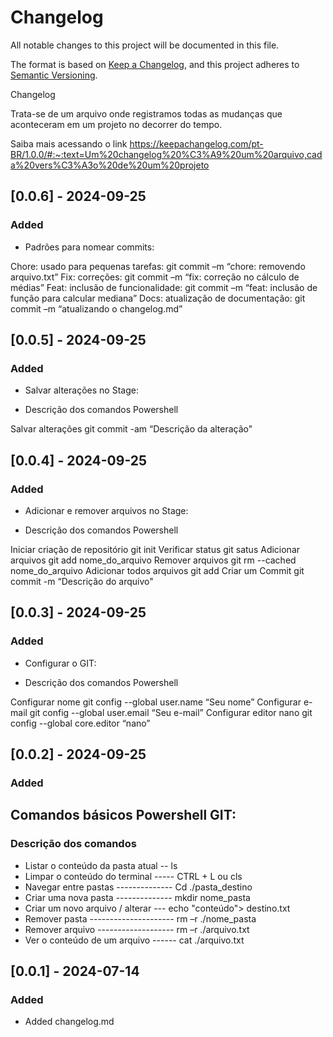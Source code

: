 # Changelog

All notable changes to this project will be documented in this file.

The format is based on [Keep a Changelog](https://keepachangelog.com/en/1.1.0/),
and this project adheres to [Semantic Versioning](https://semver.org/spec/v2.0.0.html).

Changelog 

Trata-se de um arquivo onde registramos todas as mudanças que aconteceram em um projeto no decorrer do tempo. 

Saiba mais acessando o link 
https://keepachangelog.com/pt-BR/1.0.0/#:~:text=Um%20changelog%20%C3%A9%20um%20arquivo,cada%20vers%C3%A3o%20de%20um%20projeto

## [0.0.6] - 2024-09-25

### Added

- Padrões para nomear commits:

Chore: usado para pequenas tarefas:      git commit  –m “chore: removendo arquivo.txt” 
Fix: correções:                          git commit  –m “fix: correção no cálculo de médias” 
Feat: inclusão de funcionalidade:        git commit  –m “feat: inclusão de função para calcular mediana” 
Docs: atualização de documentação:       git commit  –m “atualizando o changelog.md”


## [0.0.5] - 2024-09-25

### Added
- Salvar alterações no Stage:

- Descrição dos comandos                 Powershell

Salvar alterações                        git commit -am “Descrição da alteração"


## [0.0.4] - 2024-09-25

### Added
- Adicionar e remover arquivos no Stage:

- Descrição dos comandos                 Powershell

Iniciar criação de repositório           git init
Verificar status                         git satus
Adicionar arquivos                       git add nome_do_arquivo
Remover arquivos                         git rm --cached nome_do_arquivo
Adicionar todos arquivos                 git add
Criar um Commit                          git commit -m “Descrição do arquivo"


## [0.0.3] - 2024-09-25

### Added
- Configurar o GIT:

- Descrição dos comandos                 Powershell

Configurar nome                          git config  --global user.name “Seu nome”
Configurar e-mail                        git config  --global user.email “Seu e-mail”
Configurar editor nano                   git config  --global core.editor “nano”


## [0.0.2] - 2024-09-25

### Added

## Comandos básicos Powershell GIT:

### Descrição dos comandos                 

- Listar o conteúdo da pasta atual -- ls
- Limpar o conteúdo do terminal ----- CTRL + L ou cls
- Navegar entre pastas -------------- Cd ./pasta_destino
- Criar uma nova pasta -------------- mkdir nome_pasta
- Criar um novo arquivo / alterar --- echo "conteúdo"> destino.txt
- Remover pasta --------------------- rm –r ./nome_pasta
- Remover arquivo ------------------- rm –r ./arquivo.txt
- Ver o conteúdo de um arquivo ------ cat ./arquivo.txt


## [0.0.1] - 2024-07-14

### Added
- Added changelog.md